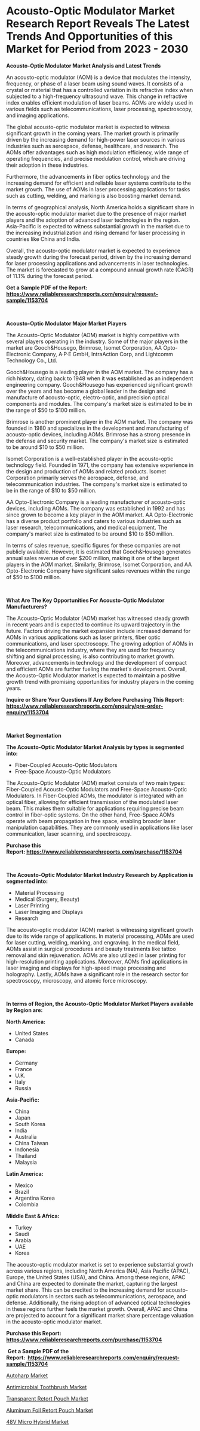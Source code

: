 <p><h1>Acousto-Optic Modulator Market Research Report Reveals The Latest Trends And Opportunities of this Market for Period from 2023 - 2030</h1></p><p><strong>Acousto-Optic Modulator Market Analysis and Latest Trends</strong></p>
<p><p>An acousto-optic modulator (AOM) is a device that modulates the intensity, frequency, or phase of a laser beam using sound waves. It consists of a crystal or material that has a controlled variation in its refractive index when subjected to a high-frequency ultrasound wave. This change in refractive index enables efficient modulation of laser beams. AOMs are widely used in various fields such as telecommunications, laser processing, spectroscopy, and imaging applications.</p><p>The global acousto-optic modulator market is expected to witness significant growth in the coming years. The market growth is primarily driven by the increasing demand for high-power laser sources in various industries such as aerospace, defense, healthcare, and research. The AOMs offer advantages such as high modulation efficiency, wide range of operating frequencies, and precise modulation control, which are driving their adoption in these industries.</p><p>Furthermore, the advancements in fiber optics technology and the increasing demand for efficient and reliable laser systems contribute to the market growth. The use of AOMs in laser processing applications for tasks such as cutting, welding, and marking is also boosting market demand.</p><p>In terms of geographical analysis, North America holds a significant share in the acousto-optic modulator market due to the presence of major market players and the adoption of advanced laser technologies in the region. Asia-Pacific is expected to witness substantial growth in the market due to the increasing industrialization and rising demand for laser processing in countries like China and India.</p><p>Overall, the acousto-optic modulator market is expected to experience steady growth during the forecast period, driven by the increasing demand for laser processing applications and advancements in laser technologies. The market is forecasted to grow at a compound annual growth rate (CAGR) of 11.1% during the forecast period.</p></p>
<p><strong>Get a Sample PDF of the Report:&nbsp; <a href="https://www.reliableresearchreports.com/enquiry/request-sample/1153704">https://www.reliableresearchreports.com/enquiry/request-sample/1153704</a></strong></p>
<p>&nbsp;</p>
<p><strong>Acousto-Optic Modulator Major Market Players</strong></p>
<p><p>The Acousto-Optic Modulator (AOM) market is highly competitive with several players operating in the industry. Some of the major players in the market are Gooch&Housego, Brimrose, Isomet Corporation, AA Opto-Electronic Company, A·P·E GmbH, IntraAction Corp, and Lightcomm Technology Co., Ltd. </p><p>Gooch&Housego is a leading player in the AOM market. The company has a rich history, dating back to 1948 when it was established as an independent engineering company. Gooch&Housego has experienced significant growth over the years and has become a global leader in the design and manufacture of acousto-optic, electro-optic, and precision optical components and modules. The company's market size is estimated to be in the range of $50 to $100 million. </p><p>Brimrose is another prominent player in the AOM market. The company was founded in 1980 and specializes in the development and manufacturing of acousto-optic devices, including AOMs. Brimrose has a strong presence in the defense and security market. The company's market size is estimated to be around $10 to $50 million. </p><p>Isomet Corporation is a well-established player in the acousto-optic technology field. Founded in 1971, the company has extensive experience in the design and production of AOMs and related products. Isomet Corporation primarily serves the aerospace, defense, and telecommunication industries. The company's market size is estimated to be in the range of $10 to $50 million. </p><p>AA Opto-Electronic Company is a leading manufacturer of acousto-optic devices, including AOMs. The company was established in 1992 and has since grown to become a key player in the AOM market. AA Opto-Electronic has a diverse product portfolio and caters to various industries such as laser research, telecommunications, and medical equipment. The company's market size is estimated to be around $10 to $50 million. </p><p>In terms of sales revenue, specific figures for these companies are not publicly available. However, it is estimated that Gooch&Housego generates annual sales revenue of over $200 million, making it one of the largest players in the AOM market. Similarly, Brimrose, Isomet Corporation, and AA Opto-Electronic Company have significant sales revenues within the range of $50 to $100 million.</p></p>
<p>&nbsp;</p>
<p><strong>What Are The Key Opportunities For Acousto-Optic Modulator Manufacturers?</strong></p>
<p><p>The Acousto-Optic Modulator (AOM) market has witnessed steady growth in recent years and is expected to continue its upward trajectory in the future. Factors driving the market expansion include increased demand for AOMs in various applications such as laser printers, fiber optic communications, and laser spectroscopy. The growing adoption of AOMs in the telecommunications industry, where they are used for frequency shifting and signal processing, is also contributing to market growth. Moreover, advancements in technology and the development of compact and efficient AOMs are further fueling the market's development. Overall, the Acousto-Optic Modulator market is expected to maintain a positive growth trend with promising opportunities for industry players in the coming years.</p></p>
<p><strong>Inquire or Share Your Questions If Any Before Purchasing This Report: <a href="https://www.reliableresearchreports.com/enquiry/pre-order-enquiry/1153704">https://www.reliableresearchreports.com/enquiry/pre-order-enquiry/1153704</a></strong></p>
<p>&nbsp;</p>
<p><strong>Market Segmentation</strong></p>
<p><strong>The Acousto-Optic Modulator Market Analysis by types is segmented into:</strong></p>
<p><ul><li>Fiber-Coupled Acousto-Optic Modulators</li><li>Free-Space Acousto-Optic Modulators</li></ul></p>
<p><p>The Acousto-Optic Modulator (AOM) market consists of two main types: Fiber-Coupled Acousto-Optic Modulators and Free-Space Acousto-Optic Modulators. In Fiber-Coupled AOMs, the modulator is integrated with an optical fiber, allowing for efficient transmission of the modulated laser beam. This makes them suitable for applications requiring precise beam control in fiber-optic systems. On the other hand, Free-Space AOMs operate with beam propagation in free space, enabling broader laser manipulation capabilities. They are commonly used in applications like laser communication, laser scanning, and spectroscopy.</p></p>
<p><strong>Purchase this Report:&nbsp;<a href="https://www.reliableresearchreports.com/purchase/1153704">https://www.reliableresearchreports.com/purchase/1153704</a></strong></p>
<p>&nbsp;</p>
<p><strong>The Acousto-Optic Modulator Market Industry Research by Application is segmented into:</strong></p>
<p><ul><li>Material Processing</li><li>Medical (Surgery, Beauty)</li><li>Laser Printing</li><li>Laser Imaging and Displays</li><li>Research</li></ul></p>
<p><p>The acousto-optic modulator (AOM) market is witnessing significant growth due to its wide range of applications. In material processing, AOMs are used for laser cutting, welding, marking, and engraving. In the medical field, AOMs assist in surgical procedures and beauty treatments like tattoo removal and skin rejuvenation. AOMs are also utilized in laser printing for high-resolution printing applications. Moreover, AOMs find applications in laser imaging and displays for high-speed image processing and holography. Lastly, AOMs have a significant role in the research sector for spectroscopy, microscopy, and atomic force microscopy.</p></p>
<p>&nbsp;</p>
<p><strong>In terms of Region, the Acousto-Optic Modulator Market Players available by Region are:</strong></p>
<p>
    <p> <strong> North America: </strong>
        <ul>
            <li>United States</li>
            <li>Canada</li>
        </ul>
        </p> 
    <p> <strong> Europe: </strong>
        <ul>
            <li>Germany</li>
            <li>France</li>
            <li>U.K.</li>
            <li>Italy</li>
            <li>Russia</li>
        </ul>
        </p> 
    <p> <strong> Asia-Pacific: </strong>
        <ul>
            <li>China</li>
            <li>Japan</li>
            <li>South Korea</li>
            <li>India</li>
            <li>Australia</li>
            <li>China Taiwan</li>
            <li>Indonesia</li>
            <li>Thailand</li>
            <li>Malaysia</li>
        </ul>
        </p> 
    <p> <strong> Latin America: </strong>
        <ul>
            <li>Mexico</li>
            <li>Brazil</li>
            <li>Argentina Korea</li>
            <li>Colombia</li>
        </ul>
        </p> 
    <p> <strong> Middle East & Africa: </strong>
        <ul>
            <li>Turkey</li>
            <li>Saudi</li>
            <li>Arabia</li>
            <li>UAE</li>
            <li>Korea</li>
        </ul>
    </p>
    </p>
<p><p>The acousto-optic modulator market is set to experience substantial growth across various regions, including North America (NA), Asia Pacific (APAC), Europe, the United States (USA), and China. Among these regions, APAC and China are expected to dominate the market, capturing the largest market share. This can be credited to the increasing demand for acousto-optic modulators in sectors such as telecommunications, aerospace, and defense. Additionally, the rising adoption of advanced optical technologies in these regions further fuels the market growth. Overall, APAC and China are projected to account for a significant market share percentage valuation in the acousto-optic modulator market.</p></p>
<p><strong>Purchase this Report: <a href="https://www.reliableresearchreports.com/purchase/1153704">https://www.reliableresearchreports.com/purchase/1153704</a></strong></p>
<p>&nbsp;<strong>Get a Sample PDF of the Report:&nbsp;&nbsp;<a href="https://www.reliableresearchreports.com/enquiry/request-sample/1153704">https://www.reliableresearchreports.com/enquiry/request-sample/1153704</a></strong></p>
<p><strong></strong></p>
<p><p><a href="https://www.linkedin.com/pulse/autoharp-market-research-report-unlocks-analysis-financial-z1zoc/">Autoharp Market</a></p><p><a href="https://www.linkedin.com/pulse/antimicrobial-toothbrush-market-share-amp-new-trends-qvd6c/">Antimicrobial Toothbrush Market</a></p><p><a href="https://medium.com/@marilynadams76/transparent-retort-pouch-market-size-growth-forecast-2023-2030-bbacc4ee9cb6">Transparent Retort Pouch Market</a></p><p><a href="https://medium.com/@judyhunter52/aluminum-foil-retort-pouch-market-size-growth-forecast-2023-2030-289fecb4ee2a">Aluminum Foil Retort Pouch Market</a></p><p><a href="https://www.linkedin.com/pulse/decoding-48v-micro-hybrid-market-deep-dive-latest-trends-i8kce/">48V Micro Hybrid Market</a></p></p>